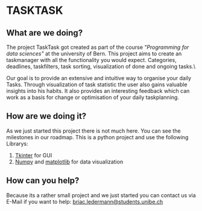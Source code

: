 #  TASKTASK
## What are we doing?
The project TaskTask got created as part of the course *"Programming for data sciences"* at the university of Bern. This project aims to create an taskmanager with all the functionality you would expect. Categories, deadlines, taskfilters, task sorting, visualization of done and ongoing tasks.\

Our goal is to provide an extensive and intuitive way to organise your daily Tasks. Through visualization of task statistic the user also gains valuable insights into his habits. It also provides an interesting feedback which can work as a basis for change or optimisation of your daily taskplanning.

## How are we doing it?
As we just started this project there is not much here. You can see the milestones in our roadmap. This is a python project and use the following Librarys:

1. [Tkinter](https://docs.python.org/3/library/tkinter.html) for GUI
2. [Numpy](https://numpy.org/) and [matplotlib](https://matplotlib.org/) for data visualization

## How can you help?
Because its a rather small project and we just started you can contact us via E-Mail if you want to help: briac.ledermann@students.unibe.ch
